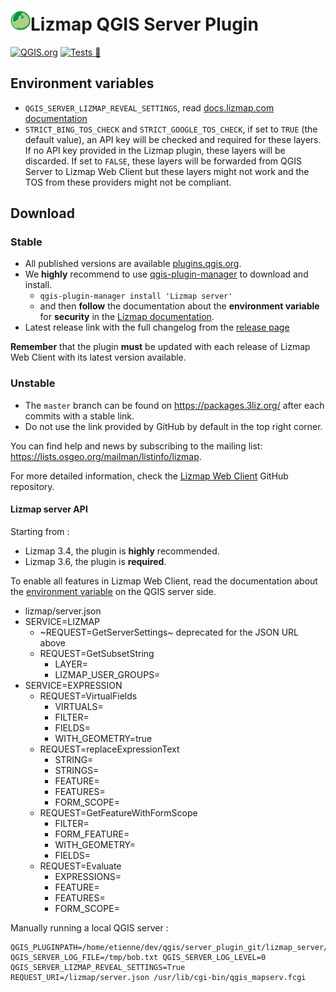 # [![logo](lizmap_server/resources/icons/icon.png "3Liz")][3liz]Lizmap QGIS Server Plugin

[![QGIS.org](https://img.shields.io/badge/QGIS.org-published-green)](https://plugins.qgis.org/plugins/lizmap_server/)
[![Tests 🎳](https://github.com/3liz/qgis-lizmap-server-plugin/actions/workflows/ci.yml/badge.svg)](https://github.com/3liz/qgis-lizmap-server-plugin/actions/workflows/ci.yml)

## Environment variables

* `QGIS_SERVER_LIZMAP_REVEAL_SETTINGS`, read
  [docs.lizmap.com documentation](https://docs.lizmap.com/current/en/install/pre_requirements.html#qgis-server-plugins)
* `STRICT_BING_TOS_CHECK` and `STRICT_GOOGLE_TOS_CHECK`, if set to `TRUE` (the default value), an API key will be
  checked and required for these layers. If no API key provided in the Lizmap plugin, these layers will be discarded.
  If set to `FALSE`, these layers will be forwarded from QGIS Server to Lizmap Web Client but these layers might not work
  and the TOS from these providers might not be compliant.

## Download

### Stable

* All published versions are available [plugins.qgis.org](https://plugins.qgis.org/plugins/lizmap_server/).
* We **highly** recommend to use [qgis-plugin-manager](https://pypi.org/project/qgis-plugin-manager/) to download and install.
    * `qgis-plugin-manager install 'Lizmap server'`
    * and then **follow** the documentation about the **environment variable** for **security** in the
      [Lizmap documentation](https://docs.lizmap.com/current/en/install/pre_requirements.html#installation).
* Latest release link with the full changelog from the [release page](https://github.com/3liz/qgis-lizmap-server-plugin/releases)

**Remember** that the plugin **must** be updated with each release of Lizmap Web Client with its latest version available.

### Unstable

* The `master` branch can be found on https://packages.3liz.org/ after each commits with a stable link.
* Do not use the link provided by GitHub by default in the top right corner.

You can find help and news by subscribing to the mailing list: https://lists.osgeo.org/mailman/listinfo/lizmap.

For more detailed information, check the [Lizmap Web Client](https://github.com/3liz/lizmap-web-client/) GitHub repository.

#### Lizmap server API

Starting from :
* Lizmap 3.4, the plugin is **highly** recommended.
* Lizmap 3.6, the plugin is **required**.

To enable all features in Lizmap Web Client, read the documentation about the
[environment variable](https://docs.lizmap.com/3.5/en/install/pre_requirements.html#lizmap-server-plugin)
on the QGIS server side.

* lizmap/server.json
* SERVICE=LIZMAP
    * ~REQUEST=GetServerSettings~ deprecated for the JSON URL above
    * REQUEST=GetSubsetString
      * LAYER=
      * LIZMAP_USER_GROUPS=
* SERVICE=EXPRESSION
    * REQUEST=VirtualFields
        * VIRTUALS=
        * FILTER=
        * FIELDS=
        * WITH_GEOMETRY=true
    * REQUEST=replaceExpressionText
        * STRING=
        * STRINGS=
        * FEATURE=
        * FEATURES=
        * FORM_SCOPE=
    * REQUEST=GetFeatureWithFormScope
        * FILTER=
        * FORM_FEATURE=
        * WITH_GEOMETRY=
        * FIELDS=
    * REQUEST=Evaluate
        * EXPRESSIONS=
        * FEATURE=
        * FEATURES=
        * FORM_SCOPE=


Manually running a local QGIS server :

```commandline
QGIS_PLUGINPATH=/home/etienne/dev/qgis/server_plugin_git/lizmap_server/ QGIS_SERVER_LOG_FILE=/tmp/bob.txt QGIS_SERVER_LOG_LEVEL=0 QGIS_SERVER_LIZMAP_REVEAL_SETTINGS=True REQUEST_URI=/lizmap/server.json /usr/lib/cgi-bin/qgis_mapserv.fcgi
```

[3liz]:http://www.3liz.com
